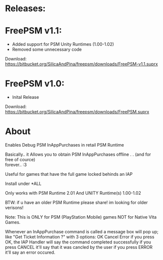 # Releases:       

# FreePSM v1.1:
+ Added support for PSM Unity Runtimes (1.00-1.02)    
+ Removed some unnecessary code   
      
Download: https://bitbucket.org/SilicaAndPina/freepsm/downloads/FreePSM-v1.1.suprx

# FreePSM v1.0: 
+ Inital Release     
     
Download: https://bitbucket.org/SilicaAndPina/freepsm/downloads/FreePSM.suprx

# About        
   
Enables Debug PSM InAppPurchases in retail PSM Runtime    
    
Basically.. it Allows you to obtain PSM InAppPurchases offline . . (and for free of cource)    
forever.. :3     
      
Useful for games that have the full game locked behinds an IAP      
    
Install under \*ALL    
    
Only works with PSM Runtime 2.01 And UNITY Runtime(s) 1.00-1.02    
    
BTW: if u have an older PSM Runtime please share! im looking for older verisons!     
    
Note: This is ONLY for PSM (PlayStation Mobile) games NOT for Native Vita Games.    

Whenever an InAppPurchase command is called a message box will pop up;
like "Get Ticket Information ?"  with 3 options:
OK Cancel Error
if you press OK, the IAP Handler will say the command completed successfully
if you press CANCEL it'll say that it was cancled by the user
if you press ERROR it'll say an error occured.
